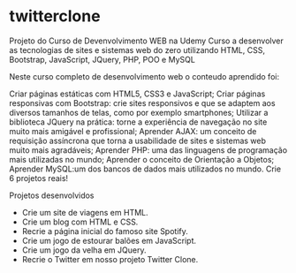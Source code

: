 # twitterclone
 Projeto do Curso de Devenvolvimento WEB na Udemy
 Curso a desenvolver as tecnologias de sites e sistemas web do zero utilizando HTML, CSS, Bootstrap, JavaScript, JQuery, PHP, POO e MySQL

 Neste curso completo de desenvolvimento web o conteudo aprendido foi:

Criar páginas estáticas com HTML5, CSS3 e JavaScript;
Criar páginas responsivas com Bootstrap: crie sites responsivos e que se adaptem aos diversos tamanhos de telas, como por exemplo smartphones;
Utilizar a biblioteca JQuery na prática: torne a experiência de navegação no  site muito mais amigável e profissional;
Aprender AJAX: um conceito de requisição assíncrona que torna a usabilidade de sites e sistemas web muito mais agradáveis;
Aprender PHP: uma das linguagens de programação mais utilizadas no mundo;
Aprender o conceito de Orientação a Objetos;
Aprender MySQL:um dos bancos de dados mais utilizados no mundo.
Crie 6 projetos reais!

Projetos desenvolvidos

- Crie um site de viagens em HTML.
- Crie um blog com HTML e CSS.
- Recrie a página inicial do famoso site Spotify.
- Crie um jogo de estourar balões em JavaScript.
- Crie um jogo da velha em JQuery.
- Recrie o Twitter em nosso projeto Twitter Clone.

